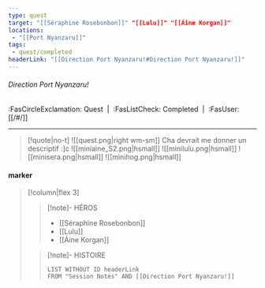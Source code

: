 ```yaml
---
type: quest
target: "[[Séraphine Rosebonbon]]" "[[Lulu]]" "[[Áine Korgan]]"
locations:
 - "[[Port Nyanzaru]]"
tags:
 - quest/completed
headerLink: "[[Direction Port Nyanzaru!#Direction Port Nyanzaru!]]"
---
```

###### Direction Port Nyanzaru!
<span class="sub2">:FasCircleExclamation: Quest&nbsp;&nbsp;|&nbsp;&nbsp;:FasListCheck: Completed&nbsp;&nbsp;|&nbsp;&nbsp;:FasUser: [[/#/]]</span>
___

> [!quote|no-t]
>![[quest.png|right wm-sm]] Cha devrait me donner un descriptif :]c
> ![[miniaine_S2.png|hsmall]] ![[minilulu.png|hsmall]] ![[minisera.png|hsmall]] ![[minihog.png|hsmall]]

#### marker
> [!column|flex 3]
> >[!note]- HÉROS
> >- [[Séraphine Rosebonbon]]
> >- [[Lulu]]
> >- [[Áine Korgan]]
> 
>>[!note]- HISTOIRE
>>```dataview
>>LIST WITHOUT ID headerLink
>>FROM "Session Notes" AND [[Direction Port Nyanzaru!]]

